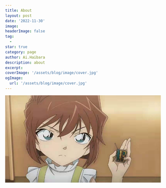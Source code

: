 ```yaml
---
title: About
layout: post
date: '2022-11-30'
image:
headerImage: false
tag:
  -
star: true
category: page
author: Ai.Haibara
description: about
excerpt:
coverImage: '/assets/blog/image/cover.jpg'
ogImage:
  url: '/assets/blog/image/cover.jpg'
---
```


<!-- > `You die as you lived: insipid and ignorant.` (就像活着的时候那样，你死得无趣而又无知。) —— 《DOTA2 卡尔》

> `你的一生，是不断被困难所克服的一生。` —— 《DC 锐评 PIS》

> `与其感慨路难行，不如马上出发。` —— 《DOTA2 克林克兹》

### 个人信息

#### 重生之变脸大师

> 对友 「喋喋不休」, 对陌 「默默无言」, 极度社恐。

#### 重生之我是游戏小添柴

2016 年前，专情 《DOTA2》，之后，从「`存爱党`」转换为「`滥情党`」，啥游戏都玩，但基本不再碰《DOTA2》...

- PC: 「`LOL`」 「`炉石`」 「`WOW`」 「`OW`」 「`CS`」 ... (只想说一句 ** 暴雪，去**的，退钱!!!)
- 主机: 「`Monster Hunter`」 「`宫崎英高`」 「`回合制 王道剧情`」 「`FIFA`」 「`耻辱`」 ...

目前状态: 买游戏比玩游戏更加享受的电子 ED 重度患者，基本只玩一些二次元手游云养老婆...

#### 重生之无趣而又无知的兴趣爱好

- 里奥·梅西云球迷: 以前偶尔熬夜看球，现已正式成为集锦球迷。

- 搬砖码代码: 工作? 兴趣使然罢了。

- 游戏直播重度患者: 可以不看，但不能不听。搬砖时必需的 BGM。

- 明粉: 啊??? 朝代也能有粉丝的? 好吧，只是明朝皇帝大多奇葩且有趣，以及张居正的 「`扶大厦之将倾 挽狂澜于既倒`」。

- 数码爱好者: 实际: 只是成功点亮过一台电脑主机且对数码一知半解的 「`伪数码爱好者`」。

- 歌曲: 大部分日系 ACG。唯爱: [最后的旅行](https://www.bilibili.com/video/BV1ux411K75r/?spm_id_from=333.337.search-card.all.click&vd_source=b417353ae21f344e37538da4502544fb)

- 轻度耳机发烧友: 目前使用 「`达音科 隼 pro`」。

- 互联网守旧份子: 对新兴的 「`dy`」 「`pdd`」 完全不感冒，依旧守在旧土 bilibili。当然，主要是 bilibili 的大数据推荐依旧一坨，完美的防沉迷。

- 书籍: 刨除技术相关的书外，唯爱武侠，偶尔看些文学相关，例如村上春树以及一些有趣的历史书，历史体裁的网文也能接受，力推网文作者冰临神下，纯爱无敌!

- 动漫: 《火影》、《春物》、《Darling in the Franxx》、《柯南》不磕 CP 的纯哀党! ...

### 博客内容

- Projects: 一些个人玩具项目。
- Talks: 工作 KPI 记录。
- Blogs: 博客文章。

### 目前与目标

前端切图仔, 始终以拓宽自己的技术路线为目标而前进!

> 越来越喜欢研究后的那种顿悟时刻，期待自己能够稳定每月更新一篇博客。 -->

<!-- #### 最后，哀酱镇楼 -->

![example](/assets/blog/image/profile.jpg)
